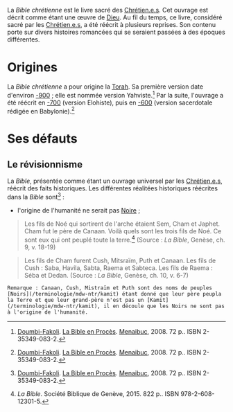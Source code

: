 <!-- TITLE: Bible chrétienne -->
<!-- SUBTITLE: Présentation de la Bible chrétienne -->

La *Bible chrétienne* est le livre sacré des [Chrétien.e.s](/religion/confession/christianisme). Cet ouvrage est décrit comme étant une œuvre de [Dieu](/religion/divinite/dieu-chretien). Au fil du temps, ce livre, considéré sacré par les [Chrétien.e.s](/religion/confession/christianisme), a été réécrit à plusieurs reprises. Son contenu porte sur divers histoires romancées qui se seraient passées à des époques différentes.

# Origines
La *Bible chrétienne* a pour origine la [Torah](). Sa première version date d'environ [-900](/histoire/date/calendrier-gregorien/par-annee/-900) ; elle est nommée version Yahviste.[^1]
Par la suite, l'ouvrage a été réécrit en [-700](/histoire/date/calendrier-gregorien/par-annee/-700) (version Elohiste), puis en [-600](/histoire/date/calendrier-gregorien/par-annee/-600) (version sacerdotale rédigée en Babylonie).[^1]

# Ses défauts
## Le révisionnisme
La *Bible*, présentée comme étant un ouvrage universel par les [Chrétien.e.s](/religion/confession/christianisme), réécrit des faits historiques. Les différentes réalitées historiques réécrites dans la *Bible* sont[^1] :
* l'origine de l'humanité ne serait pas [Noire](/terminologie/mdw-ntr/kamit) ;

> Les fils de Noé qui sortirent de l'arche étaient Sem, Cham et Japhet. Cham fut le père de Canaan.
> Voilà quels sont les trois fils de Noé. Ce sont eux qui ont peuplé toute la terre.[^2]
> (Source : *La Bible*, Genèse, ch. 9, v. 18-19)

> Les fils de Cham furent Cush, Mitsraïm, Puth et Canaan.
> Les fils de Cush : Saba, Havila, Sabta, Raema et Sabteca. Les fils de Raema : Séba et Dedan.
> (Source : *La Bible*, Genèse, ch. 10, v. 6-7)

	Remarque : Canaan, Cush, Mistraïm et Puth sont des noms de peuples [Noirs](/terminologie/mdw-ntr/kamit) étant donné que leur père peupla la Terre et que leur grand-père n'est pas un [Kamit](/terminologie/mdw-ntr/kamit), il en découle que les Noirs ne sont pas à l'origine de l'humanité.


[^1]: [Doumbi-Fakoli](/personnalite/homme/polymathe/afrique/nord-ouest/pays/mali/doumbi-fakoli). [La Bible en Procès](/ouvrage/documentaire/la-bible-en-proces). [Menaibuc](/organisme/editeur/menaibuc), 2008. 72 p.. ISBN 2-35349-083-2.
[^2]: *La Bible*. Société Biblique de Genève, 2015. 822 p.. ISBN 978-2-608-12301-5.